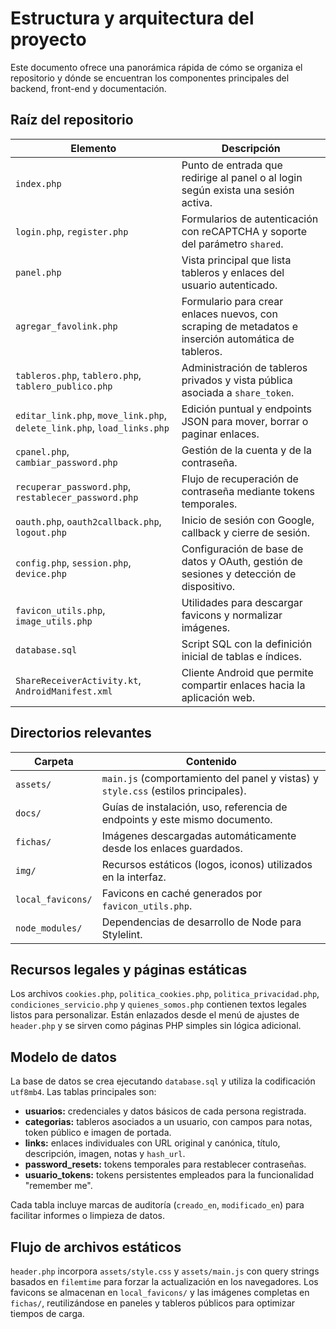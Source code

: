 # Estructura y arquitectura del proyecto

Este documento ofrece una panorámica rápida de cómo se organiza el repositorio y dónde se encuentran los
componentes principales del backend, front-end y documentación.

## Raíz del repositorio

| Elemento | Descripción |
| --- | --- |
| `index.php` | Punto de entrada que redirige al panel o al login según exista una sesión activa. |
| `login.php`, `register.php` | Formularios de autenticación con reCAPTCHA y soporte del parámetro `shared`. |
| `panel.php` | Vista principal que lista tableros y enlaces del usuario autenticado. |
| `agregar_favolink.php` | Formulario para crear enlaces nuevos, con scraping de metadatos e inserción automática de tableros. |
| `tableros.php`, `tablero.php`, `tablero_publico.php` | Administración de tableros privados y vista pública asociada a `share_token`. |
| `editar_link.php`, `move_link.php`, `delete_link.php`, `load_links.php` | Edición puntual y endpoints JSON para mover, borrar o paginar enlaces. |
| `cpanel.php`, `cambiar_password.php` | Gestión de la cuenta y de la contraseña. |
| `recuperar_password.php`, `restablecer_password.php` | Flujo de recuperación de contraseña mediante tokens temporales. |
| `oauth.php`, `oauth2callback.php`, `logout.php` | Inicio de sesión con Google, callback y cierre de sesión. |
| `config.php`, `session.php`, `device.php` | Configuración de base de datos y OAuth, gestión de sesiones y detección de dispositivo. |
| `favicon_utils.php`, `image_utils.php` | Utilidades para descargar favicons y normalizar imágenes. |
| `database.sql` | Script SQL con la definición inicial de tablas e índices. |
| `ShareReceiverActivity.kt`, `AndroidManifest.xml` | Cliente Android que permite compartir enlaces hacia la aplicación web. |

## Directorios relevantes

| Carpeta | Contenido |
| --- | --- |
| `assets/` | `main.js` (comportamiento del panel y vistas) y `style.css` (estilos principales). |
| `docs/` | Guías de instalación, uso, referencia de endpoints y este mismo documento. |
| `fichas/` | Imágenes descargadas automáticamente desde los enlaces guardados. |
| `img/` | Recursos estáticos (logos, iconos) utilizados en la interfaz. |
| `local_favicons/` | Favicons en caché generados por `favicon_utils.php`. |
| `node_modules/` | Dependencias de desarrollo de Node para Stylelint. |

## Recursos legales y páginas estáticas

Los archivos `cookies.php`, `politica_cookies.php`, `politica_privacidad.php`, `condiciones_servicio.php` y
`quienes_somos.php` contienen textos legales listos para personalizar. Están enlazados desde el menú de ajustes
de `header.php` y se sirven como páginas PHP simples sin lógica adicional.

## Modelo de datos

La base de datos se crea ejecutando `database.sql` y utiliza la codificación `utf8mb4`. Las tablas principales
son:

- **usuarios:** credenciales y datos básicos de cada persona registrada.
- **categorias:** tableros asociados a un usuario, con campos para notas, token público e imagen de portada.
- **links:** enlaces individuales con URL original y canónica, título, descripción, imagen, notas y `hash_url`.
- **password_resets:** tokens temporales para restablecer contraseñas.
- **usuario_tokens:** tokens persistentes empleados para la funcionalidad "remember me".

Cada tabla incluye marcas de auditoría (`creado_en`, `modificado_en`) para facilitar informes o limpieza de datos.

## Flujo de archivos estáticos

`header.php` incorpora `assets/style.css` y `assets/main.js` con query strings basados en `filemtime` para forzar la
actualización en los navegadores. Los favicons se almacenan en `local_favicons/` y las imágenes completas en
`fichas/`, reutilizándose en paneles y tableros públicos para optimizar tiempos de carga.
